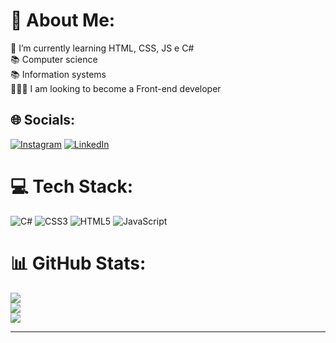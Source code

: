 # 💫 About Me:
🌱 I’m currently learning HTML, CSS, JS e C#<br>📚 Computer science <br>📚 Information systems<br>👩🏻‍💻 I am looking to become a Front-end developer


## 🌐 Socials:
[![Instagram](https://img.shields.io/badge/Instagram-%23E4405F.svg?logo=Instagram&logoColor=white)](https://instagram.com/https://www.instagram.com/maahbatistaa_/) [![LinkedIn](https://img.shields.io/badge/LinkedIn-%230077B5.svg?logo=linkedin&logoColor=white)](https://linkedin.com/in/https://www.linkedin.com/in/mariana-batista-b471441b7/) 

# 💻 Tech Stack:
![C#](https://img.shields.io/badge/c%23-%23239120.svg?style=for-the-badge&logo=c-sharp&logoColor=white) ![CSS3](https://img.shields.io/badge/css3-%231572B6.svg?style=for-the-badge&logo=css3&logoColor=white) ![HTML5](https://img.shields.io/badge/html5-%23E34F26.svg?style=for-the-badge&logo=html5&logoColor=white) ![JavaScript](https://img.shields.io/badge/javascript-%23323330.svg?style=for-the-badge&logo=javascript&logoColor=%23F7DF1E)
# 📊 GitHub Stats:
![](https://github-readme-stats.vercel.app/api?username=MaahBatistaa&theme=dark&hide_border=false&include_all_commits=false&count_private=false)<br/>
![](https://github-readme-streak-stats.herokuapp.com/?user=MaahBatistaa&theme=dark&hide_border=false)<br/>
![](https://github-readme-stats.vercel.app/api/top-langs/?username=MaahBatistaa&theme=dark&hide_border=false&include_all_commits=false&count_private=false&layout=compact)

---
